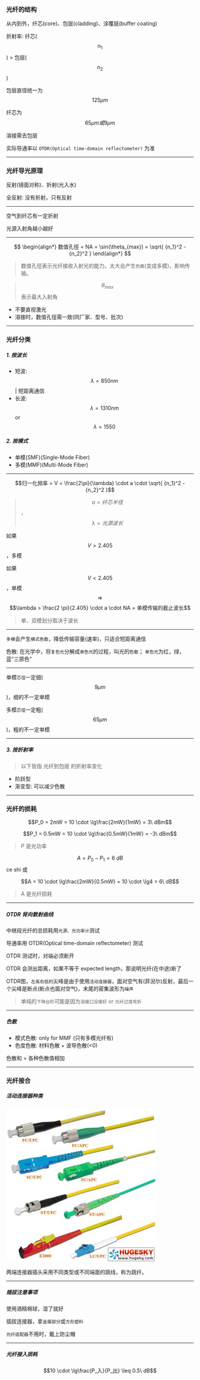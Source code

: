 ### 光纤的结构

从内到外，纤芯(core)、包层(cladding)、涂覆层(buffer coating)

折射率: 纤芯($$n_1$$) > 包层($$n_2$$)

包层直径统一为$$125 \mu m$$

纤芯为$$65 \mu m 或 9 \mu m$$

溶接需去包层

实际导通率以 `OTDR(Optical time-domain reflectometer)` 为准

___

### 光纤导光原理

反射(镜面对称)、折射(光入水)

全反射: 没有折射，只有反射

___

空气到纤芯有一定折射

光源入射角越小越好

___

$$
\begin{align*}
数值孔徑 = NA = \sin(\theta_{max}) = \sqrt{ {n_1}^2 - {n_2}^2 }
\end{align*}
$$

> 数值孔徑表示光纤接收入射光的能力。太大会产生`色散`(变成多模)，影响传输。

> $${\theta}_{max}$$ 表示最大入射角

* 不要直视激光
* 溶接时，数值孔徑需一致(同厂家、型号、批次)

___

### 光纤分类

##### 1. 按波长

* 短波: $$\lambda = 850 nm$$ | 短距离通信
* 长波: $$\lambda = 1310 nm$$ or $$\lambda = 1550$$

##### 2. 按模式

* 单模(SMF)(Single-Mode Fiber)
* 多模(MMF)(Multi-Mode Fiber)

___

$$归一化频率 = V = \frac{2\pi}{\lambda} \cdot a \cdot \sqrt{ {n_1}^2 - {n_2}^2 }$$

> $$a = 纤芯半径$$，$$\lambda = 光源波长$$

如果$$V > 2.405$$，多模

如果$$V < 2.405$$，单模 $$\Rightarrow$$ $$\lambda > \frac{2 \pi}{2.405} \cdot a \cdot NA = 单模传输的截止波长$$

> 单、双模划分取决于波长

___

`多模`会产生`模式色散`，降低传输容量(速率)，只适合短距离通信

色散: 在光学中，将`复色光`分解成`单色光`的过程，叫光的`色散`； `单色光`为红，绿，蓝“三原色”

___

单模`芯徑`一定细($$9 \mu m$$)，细的不一定单模

多模`芯徑`一定粗($$65 \mu m$$)，粗的不一定单模

___

##### 3. 按折射率

> 以下皆指 光纤到包层 的折射率变化

* 阶跃型
* 渐变型: 可以减少色散

___

### 光纤的损耗

$$P_0 = 2mW = 10 \cdot \lg\frac{2mW}{1mW} = 3\ dBm$$

$$P_1 = 0.5mW = 10 \cdot \lg\frac{0.5mW}{1mW} = -3\ dBm$$

> P 是光功率

$$A = P_0 - P_1 = 6\ dB$$
ce shi
或

$$A = 10 \cdot \lg\frac{2mW}{0.5mW} = 10 \cdot \lg4 = 6\ dB$$

> A 是光纤损耗

___

##### OTDR 背向散射曲线

中继段光纤的总损耗用`光源、光功率计`测试

导通率用 OTDR(Optical time-domain reflectometer) 测试

OTDR 测试时，对端必须断开

OTDR 会测出距离，如果不等于 expected length，那说明光纤(在中途)断了

OTDR图，`左高右低的`尖峰是由于使用`活动连接器`，面对空气有(菲淣尔)反射，最后一个尖峰是断点(断点也面对空气)，末尾的密集波形为`噪声`

> 单纯的`下降台阶`可能是因为`溶接口没接好` or `光纤过度弯折`

___

##### 色散

* 模式色散: only for MMF (只有多模光纤有)
* 色度色散: 材料色散 + 波导色散(<0)

色散和 = 各种色散值相加

___

### 光纤接合

##### 活动连接器种类

![](/assets/guangxian_huodonglianjieqi.jpg)

两端连接器插头采用不同类型或不同端面的跳线，称为跳纤。

___

##### 插拔注意事项

使用酒精棉球，湿了就好

插拔连接器，拿`金属部分`或`方形塑料`

`光纤适配器`不用时，戴上防尘帽

___

##### 光纤接入损耗

$$10 \cdot \lg\frac{P_入}{P_出} \leq 0.5\ dB$$